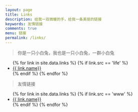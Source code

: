 ```yaml
---
layout: page
title: Links
description: 给我一双微暖的手，给我一条美丽的链接
keywords: 友情链接
comments: true
menu: 链接
permalink: /links/
---
```


> 你是一只小白兔，我也是一只小白兔，一群小白兔

<ul>
{% for link in site.data.links %}
  {% if link.src == 'life' %}
  <li><a href="{{ link.url }}" target="_blank">{{ link.name}}</a></li>
  {% endif %}
{% endfor %}
</ul>

> 友情链接

<ul>
{% for link in site.data.links %}
  {% if link.src == 'www' %}
  <li><a href="{{ link.url }}" target="_blank">{{ link.name}}</a></li>
  {% endif %}
{% endfor %}
</ul>
